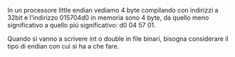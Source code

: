 ﻿In un processore little endian vediamo 4 byte compilando con indirizzi a 32bit e l'indirizzo 015704d0 in memoria sono 4 byte, da quello meno significativo a quello piú significativo: d0 04 57 01.

Quando si vanno a scrivere int o double in file binari, bisogna considerare il tipo di endian con cui si ha a che fare.
